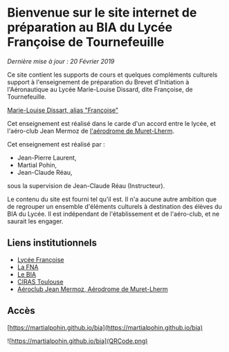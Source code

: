 # Bienvenue sur le site internet de préparation au BIA du Lycée Françoise de Tournefeuille

_Dernière mise à jour : 20 Février 2019_

Ce site contient les supports de cours et quelques compléments culturels support  à l'enseignement de préparation du Brevet d'Initiation à l'Aéronautique au Lycée Marie-Louise Dissard, dite Françoise, de Tournefeuille.

[Marie-Louise Dissart, alias "Françoise"](https://fr.wikipedia.org/wiki/Marie-Louise_Dissard)

Cet enseignement est réalisé dans le carde d'un accord entre le lycée, et l'aéro-club Jean Mermoz de [l'aérodrome de Muret-Lherm](https://fr.wikipedia.org/wiki/A%C3%A9rodrome_de_Muret_-_Lherm).

Cet enseignement est réalisé par :

* Jean-Pierre Laurent,
* Martial Pohin,
* Jean-Claude Réau,

sous la supervision de Jean-Claude Réau (Instructeur).

Le contenu du site est fourni tel qu'il est. Il n'a aucune autre ambition que de regrouper un ensemble d'éléments culturels à destination des élèves du BIA du Lycée. Il est indépendant de l'établissement et de l'aéro-club, et ne saurait les engager.

## Liens institutionnels

* [Lycée Françoise](http://dissard-francoise.entmip.fr/)
* [La FNA](https://www.ffa-aero.fr/FR/Federation_Aeronautique.awp)
* [Le BIA](http://eduscol.education.fr/sti/formations/tout-niveau/brevet-dinitiation-aeronautique-bia)
* [CIRAS Toulouse](http://www.ciras.fr/)
* [Aéroclub Jean Mermoz, Aérodrome de Muret-Lherm](https://www.acjmermoz.com/)

## Accès

[https://martialpohin.github.io/bia](https://martialpohin.github.io/bia)

![https://martialpohin.github.io/bia](QRCode.png)


